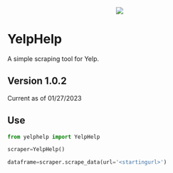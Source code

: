 <p align='center'>
<img src="images\yelphelp3.png"/>
</p>

# YelpHelp
A simple scraping tool for Yelp.

## Version 1.0.2
Current as of 01/27/2023

## Use

```python
from yelphelp import YelpHelp

scraper=YelpHelp()

dataframe=scraper.scrape_data(url='<startingurl>')

```